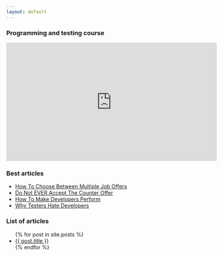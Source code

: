 ```yaml
---
layout: default
---
```


### Programming and testing course

<div class="video-container">
  <iframe
    src="https://www.youtube.com/embed/videoseries?list=PLoZfdp36DZcqq6PoJJVHlS_c_1G89bkh7&autoplay=0&start=251&cc_lang_pref=ru&cc_load_policy=1"
    title="Software Testing Course by Ilarion Halushka"
    frameborder="0"
    class="video-container"
    width="560"
    height="315"
    allow="accelerometer; autoplay; clipboard-write; encrypted-media; gyroscope; picture-in-picture" allowfullscreen>
  </iframe>
</div>


### Best articles
<ul class="posts-list">
    <li>
        <a target="_blank" href="/How-To-Choose-Between-Multiple-Job-Offers/">How To Choose Between Multiple Job Offers</a>
    </li>
    <li>
        <a target="_blank" href="/Do-Not-Ever-Accept-Counter-Offer/">Do Not EVER Accept The Counter Offer</a>
    </li>
    <li>
        <a target="_blank" href="/How-To-Make-Developers-Perform/">How To Make Developers Perform</a>
    </li>
    <li>
        <a target="_blank" href="/Why-Testers-Hate-Developers/">Why Testers Hate Developers</a>
    </li>
</ul>

### List of articles
<ul class="posts-list">
  {% for post in site.posts %}
    <li>
      <a href="{{ post.url }}">{{ post.title }}</a>
    </li>
  {% endfor %}
</ul>
